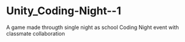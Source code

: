 # Unity_Coding-Night--1
 A game made througth single night as school Coding Night event with classmate collaboration
